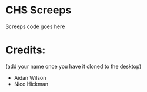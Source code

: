 # CHS Screeps

  Screeps code goes here

# Credits:
  (add your name once you have it cloned to the desktop)
- Aidan Wilson
- Nico Hickman  

